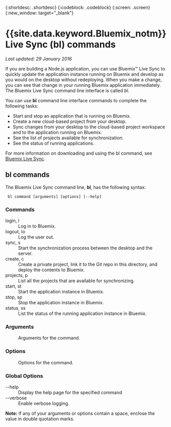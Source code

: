 {:shortdesc: .shortdesc}
{:codeblock: .codeblock}
{:screen: .screen}
{:new_window: target="_blank"}

# {{site.data.keyword.Bluemix_notm}} Live Sync (bl) commands

*Last updated: 29 January 2016*

If you are building a Node.js application, you can use Bluemix™ Live Sync to quickly update the application instance running on Bluemix and develop as you would on the desktop without redeploying. When you make a change, you can see that change in your running Bluemix application immediately. The Bluemix Live Sync command line interface is called *bl*.

You can use **bl** command line interface commands to complete the following tasks:

* Start and stop an application that is running on Bluemix.
* Create a new cloud-based project from your desktop.
* Sync changes from your desktop to the cloud-based project workspace and to the application running on Bluemix.
* See the list of projects available for synchronization.
* See the status of running applications.

For more information on downloading and using the bl command, see [Bluemix Live Sync](https://www.ng.bluemix.net/docs/manageapps/bluemixlive.html#bluemixlive).

## bl commands

The Bluemix Live Sync command line, **bl**, has the following syntax:

``` bl command [arguments] [options] [--help]```

### Commands
<dl>
<dt>login, l</dt>
<dd>Log in to Bluemix.</dd>
<dt>logout, lo</dt>
<dd>Log the user out.</dd>
<dt>sync, s</dt>
<dd>Start the synchronization process between the desktop and the server.</dd>
<dt>create, c</dt>
<dd>Create a private project, link it to the Git repo in this directory, and deploy the contents to Bluemix.</dd>
<dt>projects, p</dt>
<dd>List all the projects that are available for synchronizing.</dd>
<dt>start, st</dt>
<dd>Start the application instance in Bluemix.</dd>
<dt>stop, sp</dt>
<dd>Stop the application instance in Bluemix.</dd>
<dt>status, ss</dt>
<dd>List the status of the running application instance in Bluemix.</dd>
</dl>

### Arguments
<dl>
<dd>Arguments for the command.</dd>
</dl>

### Options
<dl>
<dd>Options for the command.</dd>
</dl>

### Global Options
<dl>
<dt>--help</dt>
<dd>Display the help page for the specified command</dd>
<dt>--verbose</dt>
<dd>Enable verbose logging.</dd>
</dl>

**Note:** If any of your arguments or options contain a space, enclose the value in double quotation marks.
